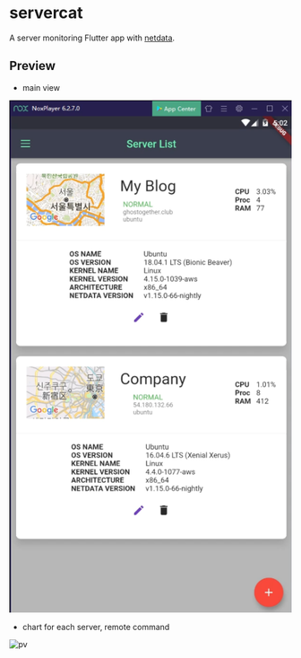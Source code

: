 # servercat

A server monitoring Flutter app with [netdata](https://github.com/netdata/netdata).

## Preview

- main view

![main](main.PNG)

- chart for each server, remote command

![pv](pv.gif)
